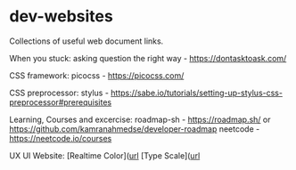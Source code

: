 # dev-websites
Collections of useful web document links.

When you stuck:
asking question the right way - https://dontasktoask.com/

CSS framework:
picocss - https://picocss.com/

CSS preprocessor:
stylus - https://sabe.io/tutorials/setting-up-stylus-css-preprocessor#prerequisites

Learning, Courses and excercise:
roadmap-sh - https://roadmap.sh/ or https://github.com/kamranahmedse/developer-roadmap
neetcode - https://neetcode.io/courses

UX UI Website:
[Realtime Color]([url](https://realtimecolors.com/?colors=000000-ffffff-57eec0-f4f4f4-3057f8)
[Type Scale]([url](https://typescale.com)
